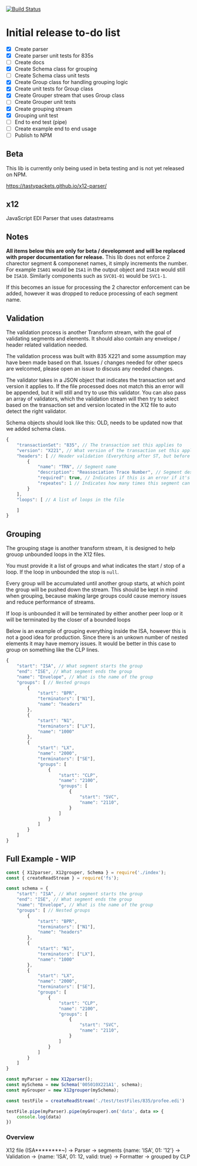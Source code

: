 [![Build Status](https://travis-ci.org/tastypackets/x12-parser.svg?branch=master)](https://travis-ci.org/tastypackets/x12-parser)

# Initial release to-do list
- [x] Create parser
- [x] Create parser unit tests for 835s
- [ ] Create docs
- [X] Create Schema class for grouping
- [ ] Create Schema class unit tests
- [X] Create Group class for handling grouping logic
- [X] Create unit tests for Group class
- [X] Create Grouper stream that uses Group class
- [ ] Create Grouper unit tests
- [X] Create grouping stream
- [X] Grouping unit test
- [ ] End to end test (pipe)
- [ ] Create example end to end usage
- [ ] Publish to NPM

## Beta
This lib is currently only being used in beta testing and is not yet released on NPM.

https://tastypackets.github.io/x12-parser/

## x12
JavaScript EDI Parser that uses datastreams

## Notes
**All items below this are only for beta / development and will be replaced with proper documentation for release.**
This lib does not enforce 2 charector segment & componenet names, it simply increments the number. For example `ISA01` would be `ISA1` in the output object and `ISA10` would still be `ISA10`. Similarly components such as `SVC01-01` would be `SVC1-1`.

If this becomes an issue for processing the 2 charector enforcement can be added, however it was dropped to reduce processing of each segment name.

## Validation
The validation process is another Transform stream, with the goal of validating segments and elements. It should also contain any envelope / header related validation needed.

The validation process was built with 835 X221 and some assumption may have been made based on that. Issues / changes needed for other specs are welcomed, please open an issue to discuss any needed changes.

The validator takes in a JSON object that indicates the transaction set and version it applies to. If the file processed does not match this an error will be appended, but it will still and try to use this validator. You can also pass an array of validators, which the validation stream will then try to select based on the transaction set and version located in the X12 file to auto detect the right validator.

Schema objects should look like this:
OLD, needs to be updated now that we added schema class.
```javascript
{
    "transactionSet": "835", // The transaction set this applies to
    "version": "X221", // What version of the transaction set this applies to
    "headers": [ // Header validation (Everything after ST, but before the first loop)
        {
            "name": "TRN", // Segment name
            "description": "Reassociation Trace Number", // Segment description (optional)
            "required": true, // Indicates if this is an error if it's passed
            "repeates": 1 // Indicates how many times this segment can repeat
        }
    ],
    "loops": [ // A list of loops in the file

    ]
}
```

## Grouping
The grouping stage is another transform stream, it is designed to help grouop unbounded loops in the X12 files.

You must provide it a list of groups and what indicates the start / stop of a loop. If the loop in unbounded the stop is `null`.

Every group will be accumulated until another group starts, at which point the group will be pushed down the stream. This should be kept in mind when grouping, because making large groups could cause memory issues and reduce performance of streams.

If loop is unbounded it will be terminated by either another peer loop or it will be terminated by the closer of a bounded loops

Below is an example of grouping everything inside the ISA, however this is not a good idea for production. Since there is an unkown number of nested elements it may have memory issues. It would be better in this case to group on something like the CLP lines.
```javascript
{
    "start": "ISA", // What segment starts the group
    "end": "ISE", // What segment ends the group
    "name": "Envelope", // What is the name of the group
    "groups": [ // Nested groups
        {
            "start": "BPR",
            "terminators": ["N1"],
            "name": "headers"
        },
        {
            "start": "N1",
            "terminators": ["LX"],
            "name": "1000"
        },
        {
            "start": "LX",
            "name": "2000",
            "terminators": ["SE"],
            "groups": [
                {
                    "start": "CLP",
                    "name": "2100",
                    "groups": [
                        {
                            "start": "SVC",
                            "name": "2110",
                        }
                    ]
                }
            ]
        }
    ]
}
```

## Full Example - WIP
```javascript
const { X12parser, X12grouper, Schema } = require('./index');
const { createReadStream } = require('fs');

const schema = {
    "start": "ISA", // What segment starts the group
    "end": "ISE", // What segment ends the group
    "name": "Envelope", // What is the name of the group
    "groups": [ // Nested groups
        {
            "start": "BPR",
            "terminators": ["N1"],
            "name": "headers"
        },
        {
            "start": "N1",
            "terminators": ["LX"],
            "name": "1000"
        },
        {
            "start": "LX",
            "name": "2000",
            "terminators": ["SE"],
            "groups": [
                {
                    "start": "CLP",
                    "name": "2100",
                    "groups": [
                        {
                            "start": "SVC",
                            "name": "2110",
                        }
                    ]
                }
            ]
        }
    ]
}

const myParser = new X12parser();
const mySchema = new Schema('005010X221A1', schema);
const myGrouper = new X12grouper(mySchema);

const testFile = createReadStream('./test/testFiles/835/profee.edi')

testFile.pipe(myParser).pipe(myGrouper).on('data', data => {
    console.log(data)
})
```

### Overview
X12 file (ISA********~) -> Parser -> segments {name: 'ISA', 01: '12'} -> Validation -> {name: 'ISA', 01: 12, valid: true} -> Formatter -> grouped by CLP
